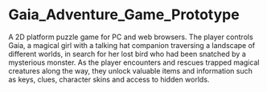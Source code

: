 # Gaia_Adventure_Game_Prototype

A 2D platform puzzle game for PC and web browsers. The player controls Gaia, a magical girl with a talking hat companion traversing a landscape of different worlds, in search for her lost bird who had been snatched by a mysterious monster. As the player encounters and rescues trapped magical creatures along the way, they unlock valuable items and information such as keys, clues, character skins and access to hidden worlds.
